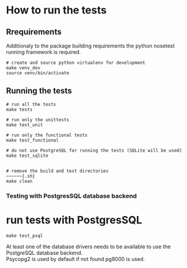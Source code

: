 # How to run the tests

## Rrequirements

Additionaly to the package building requirements the python nosetest running framework is required.

~~~~~~{.sh}
# create and source python virtualenv for development
make venv_dev
source venv/bin/activate
~~~~~~

## Running the tests

~~~~~~{.sh}
# run all the tests
make tests

# run only the unittests
make test_unit

# run only the functional tests
make test_functional

# do not use PostgreSQL for running the tests (SQLite will be used)
make test_sqlite


# remove the build and test directories
~~~~~~{.sh}
make clean
~~~~~~

### Testing with PostgresSQL database backend

# run tests with PostgresSQL
~~~~~~{.sh}
make test_psql
~~~~~~

At least one of the database drivers needs to be available to use the PostgreSQL database backend.  
Psycopg2 is used by default if not found pg8000 is used.
